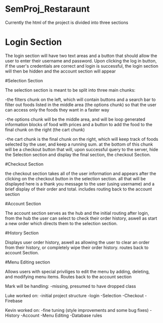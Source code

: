 # SemProj_Restaraunt

Currently the html of the project is divided into three sections

# Login Section

The login section will have two text areas and a button that should allow the user
to enter their username and password.  Upon clicking the log in button, if the
user's credentials are correct and login is successful, the login section will
then be hidden and the account section will appear


#Selection Section

The selection section is meant to be split into three main chunks:

-the filters chunk on the left, which will contain buttons and a search bar to
filter out foods listed in the middle area (the options chunk) so that the user
can access only the foods they want in a faster way

-the options chunk will be the middle area, and will be loop generated
information blocks of food with prices and a button to add the food to the
final chunk on the right (the cart chunk)

-the cart chunk is the final chunk on the right, which will keep track of
foods selected by the user, and keep a running sum.  at the bottom of this chunk
will be a checkout button that will, upon successful query to the server, hide
the Selection section and display the final section, the checkout Section.

#Checkout Section

the checkout section takes all of the user information and appears after the
clicking on the checkout button in the selection section.  all that will be displayed
here is a thank you message to the user (using username) and a brief display
of their order and total.  includes routing back to the account section

#Account Section

The account section serves as the hub and the initial routing after login, from the hub
the user can select to check their order history, aswell as start a new order
which directs them to the selection section.

#History Section

Displays user order history, aswell as allowing the user to clear an order from their
history, or completely wipe their order history. routes back to account Section.

#Menu Editing section

Allows users with special priviliges to edit the menu by adding, deleting, and modifying menu items.
Routes back to the account section

Mark will be handling:
-missing, presumed to have dropped class

Luke worked on:
 -initial project structure
 -login
 -Selection
 -Checkout
 -Firebase
 

Kevin worked on:
  -fine tuning (style improvements and some bug fixes)
  -History
  -Account
  -Menu Editing
  -Database rules
